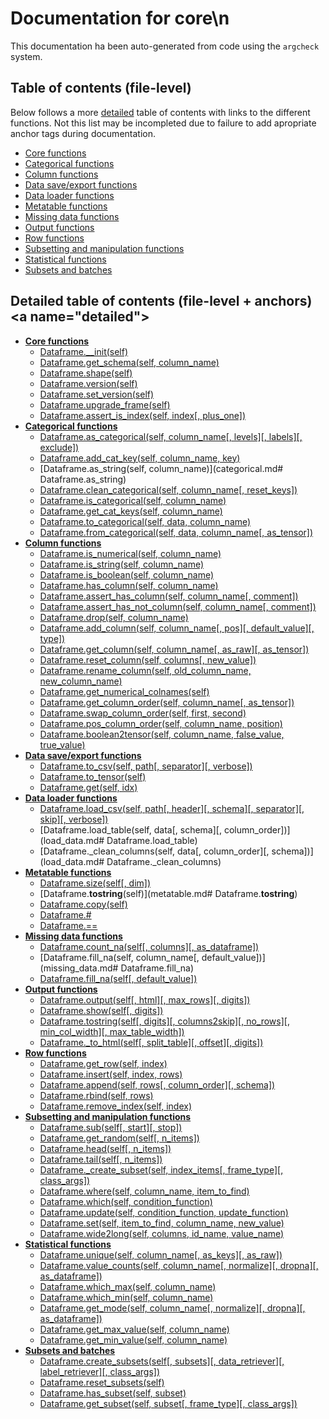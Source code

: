 # Documentation for core\n

This documentation ha been auto-generated from code using the `argcheck` system.

## Table of contents (file-level)

Below follows a more [detailed](#detailed) table of contents with links to
the different functions. Not this list may be incompleted due to failure to
add apropriate anchor tags during documentation.


- [Core functions](main.md)
- [Categorical functions](categorical.md)
- [Column functions](column.md)
- [Data save/export functions](export_data.md)
- [Data loader functions](load_data.md)
- [Metatable functions](metatable.md)
- [Missing data functions](missing_data.md)
- [Output functions](output.md)
- [Row functions](row.md)
- [Subsetting and manipulation functions](select_set_update.md)
- [Statistical functions](statistics.md)
- [Subsets and batches](subsets_and_batches.md)

## Detailed table of contents (file-level + anchors)<a name=\"detailed\">


- **[Core functions](main.md)**
  - [Dataframe.__init(self)](main.md#Dataframe.__init)
  - [Dataframe.get_schema(self, column_name)](main.md#Dataframe.get_schema)
  - [Dataframe.shape(self)](main.md#Dataframe.shape)
  - [Dataframe.version(self)](main.md#Dataframe.version)
  - [Dataframe.set_version(self)](main.md#Dataframe.set_version)
  - [Dataframe.upgrade_frame(self)](main.md#Dataframe.upgrade_frame)
  - [Dataframe.assert_is_index(self, index[, plus_one])](main.md#Dataframe.assert_is_index)
- **[Categorical functions](categorical.md)**
  - [Dataframe.as_categorical(self, column_name[, levels][, labels][, exclude])](categorical.md#Dataframe.as_categorical)
  - [Dataframe.add_cat_key(self, column_name, key)](categorical.md#Dataframe.add_cat_key)
  - [Dataframe.as_string(self, column_name)](categorical.md#	Dataframe.as_string)
  - [Dataframe.clean_categorical(self, column_name[, reset_keys])](categorical.md#Dataframe.clean_categorical)
  - [Dataframe.is_categorical(self, column_name)](categorical.md#Dataframe.is_categorical)
  - [Dataframe.get_cat_keys(self, column_name)](categorical.md#Dataframe.get_cat_keys)
  - [Dataframe.to_categorical(self, data, column_name)](categorical.md#Dataframe.to_categorical)
  - [Dataframe.from_categorical(self, data, column_name[, as_tensor])](categorical.md#Dataframe.from_categorical)
- **[Column functions](column.md)**
  - [Dataframe.is_numerical(self, column_name)](column.md#Dataframe.is_numerical)
  - [Dataframe.is_string(self, column_name)](column.md#Dataframe.is_string)
  - [Dataframe.is_boolean(self, column_name)](column.md#Dataframe.is_boolean)
  - [Dataframe.has_column(self, column_name)](column.md#Dataframe.has_column)
  - [Dataframe.assert_has_column(self, column_name[, comment])](column.md#Dataframe.assert_has_column)
  - [Dataframe.assert_has_not_column(self, column_name[, comment])](column.md#Dataframe.assert_has_not_column)
  - [Dataframe.drop(self, column_name)](column.md#Dataframe.drop)
  - [Dataframe.add_column(self, column_name[, pos][, default_value][, type])](column.md#Dataframe.add_column)
  - [Dataframe.get_column(self, column_name[, as_raw][, as_tensor])](column.md#Dataframe.get_column)
  - [Dataframe.reset_column(self, columns[, new_value])](column.md#Dataframe.reset_column)
  - [Dataframe.rename_column(self, old_column_name, new_column_name)](column.md#Dataframe.rename_column)
  - [Dataframe.get_numerical_colnames(self)](column.md#Dataframe.get_numerical_colnames)
  - [Dataframe.get_column_order(self, column_name[, as_tensor])](column.md#Dataframe.get_column_order)
  - [Dataframe.swap_column_order(self, first, second)](column.md#Dataframe.swap_column_order)
  - [Dataframe.pos_column_order(self, column_name, position)](column.md#Dataframe.pos_column_order)
  - [Dataframe.boolean2tensor(self, column_name, false_value, true_value)](column.md#Dataframe.boolean2tensor)
- **[Data save/export functions](export_data.md)**
  - [Dataframe.to_csv(self, path[, separator][, verbose])](export_data.md#Dataframe.to_csv)
  - [Dataframe.to_tensor(self)](export_data.md#Dataframe.to_tensor)
  - [Dataframe.get(self, idx)](export_data.md#Dataframe.get)
- **[Data loader functions](load_data.md)**
  - [Dataframe.load_csv(self, path[, header][, schema][, separator][, skip][, verbose])](load_data.md#Dataframe.load_csv)
  - [Dataframe.load_table(self, data[, schema][, column_order])](load_data.md#	Dataframe.load_table)
  - [Dataframe._clean_columns(self, data[, column_order][, schema])](load_data.md#	Dataframe._clean_columns)
- **[Metatable functions](metatable.md)**
  - [Dataframe.size(self[, dim])](metatable.md#Dataframe.size)
  - [Dataframe.__tostring__(self)](metatable.md#	Dataframe.__tostring__)
  - [Dataframe.copy(self)](metatable.md#Dataframe.copy)
  - [Dataframe.#](metatable.md#Dataframe.#)
  - [Dataframe.==](metatable.md#Dataframe.==)
- **[Missing data functions](missing_data.md)**
  - [Dataframe.count_na(self[, columns][, as_dataframe])](missing_data.md#Dataframe.count_na)
  - [Dataframe.fill_na(self, column_name[, default_value])](missing_data.md#	Dataframe.fill_na)
  - [Dataframe.fill_na(self[, default_value])](missing_data.md#Dataframe.fill_na)
- **[Output functions](output.md)**
  - [Dataframe.output(self[, html][, max_rows][, digits])](output.md#Dataframe.output)
  - [Dataframe.show(self[, digits])](output.md#Dataframe.show)
  - [Dataframe.tostring(self[, digits][, columns2skip][, no_rows][, min_col_width][, max_table_width])](output.md#Dataframe.tostring)
  - [Dataframe._to_html(self[, split_table][, offset][, digits])](output.md#Dataframe._to_html)
- **[Row functions](row.md)**
  - [Dataframe.get_row(self, index)](row.md#Dataframe.get_row)
  - [Dataframe.insert(self, index, rows)](row.md#Dataframe.insert)
  - [Dataframe.append(self, rows[, column_order][, schema])](row.md#Dataframe.append)
  - [Dataframe.rbind(self, rows)](row.md#Dataframe.rbind)
  - [Dataframe.remove_index(self, index)](row.md#Dataframe.remove_index)
- **[Subsetting and manipulation functions](select_set_update.md)**
  - [Dataframe.sub(self[, start][, stop])](select_set_update.md#Dataframe.sub)
  - [Dataframe.get_random(self[, n_items])](select_set_update.md#Dataframe.get_random)
  - [Dataframe.head(self[, n_items])](select_set_update.md#Dataframe.head)
  - [Dataframe.tail(self[, n_items])](select_set_update.md#Dataframe.tail)
  - [Dataframe._create_subset(self, index_items[, frame_type][, class_args])](select_set_update.md#Dataframe._create_subset)
  - [Dataframe.where(self, column_name, item_to_find)](select_set_update.md#Dataframe.where)
  - [Dataframe.which(self, condition_function)](select_set_update.md#Dataframe.which)
  - [Dataframe.update(self, condition_function, update_function)](select_set_update.md#Dataframe.update)
  - [Dataframe.set(self, item_to_find, column_name, new_value)](select_set_update.md#Dataframe.set)
  - [Dataframe.wide2long(self, columns, id_name, value_name)](select_set_update.md#Dataframe.wide2long)
- **[Statistical functions](statistics.md)**
  - [Dataframe.unique(self, column_name[, as_keys][, as_raw])](statistics.md#Dataframe.unique)
  - [Dataframe.value_counts(self, column_name[, normalize][, dropna][, as_dataframe])](statistics.md#Dataframe.value_counts)
  - [Dataframe.which_max(self, column_name)](statistics.md#Dataframe.which_max)
  - [Dataframe.which_min(self, column_name)](statistics.md#Dataframe.which_min)
  - [Dataframe.get_mode(self, column_name[, normalize][, dropna][, as_dataframe])](statistics.md#Dataframe.get_mode)
  - [Dataframe.get_max_value(self, column_name)](statistics.md#Dataframe.get_max_value)
  - [Dataframe.get_min_value(self, column_name)](statistics.md#Dataframe.get_min_value)
- **[Subsets and batches](subsets_and_batches.md)**
  - [Dataframe.create_subsets(self[, subsets][, data_retriever][, label_retriever][, class_args])](subsets_and_batches.md#Dataframe.create_subsets)
  - [Dataframe.reset_subsets(self)](subsets_and_batches.md#Dataframe.reset_subsets)
  - [Dataframe.has_subset(self, subset)](subsets_and_batches.md#Dataframe.has_subset)
  - [Dataframe.get_subset(self, subset[, frame_type][, class_args])](subsets_and_batches.md#Dataframe.get_subset)